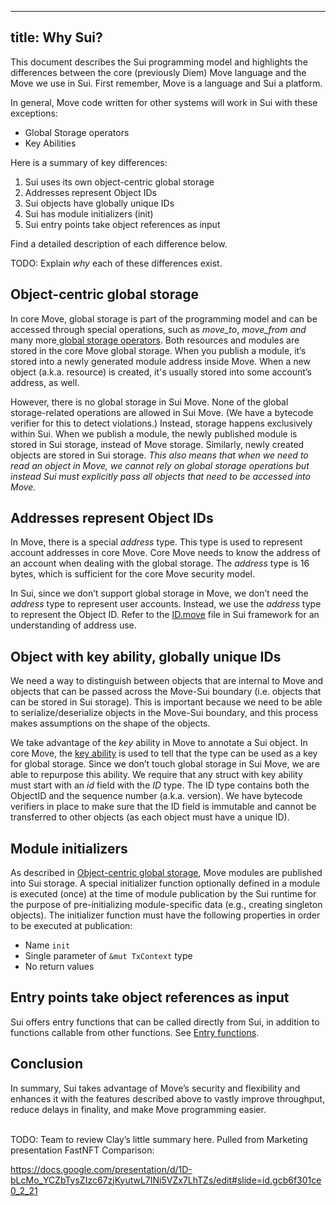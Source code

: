 
---
title: Why Sui?
---

This document describes the Sui programming model and highlights the differences between the core (previously Diem) Move language and the Move we use in Sui. First remember, Move is a language and Sui a platform.

In general, Move code written for other systems will work in Sui with these exceptions:

* Global Storage operators
* Key Abilities

Here is a summary of key differences:

1. Sui uses its own object-centric global storage
2. Addresses represent Object IDs
3. Sui objects have globally unique IDs
4. Sui has module initializers (init)
5. Sui entry points take object references as input

Find a detailed description of each difference below.

TODO: Explain *why* each of these differences exist.


## Object-centric global storage

In core Move, global storage is part of the programming model and can be accessed through special operations, such as _move_to_, _move_from and_ many more[ global storage operators](https://diem.github.io/move/global-storage-operators.html). Both resources and modules are stored in the core Move global storage. When you publish a module, it’s stored into a newly generated module address inside Move. When a new object (a.k.a. resource) is created, it's usually stored into some account’s address, as well.

However, there is no global storage in Sui Move. None of the global storage-related operations are allowed in Sui Move. (We have a bytecode verifier for this to detect violations.) Instead, storage happens exclusively within Sui. When we publish a module, the newly published module is stored in Sui storage, instead of Move storage. Similarly, newly created objects are stored in Sui storage. _This also means that when we need to read an object in Move, we cannot rely on global storage operations but instead Sui must explicitly pass all objects that need to be accessed into Move._


## Addresses represent Object IDs

In Move, there is a special _address_ type. This type is used to represent account addresses in core Move. Core Move needs to know the address of an account when dealing with the global storage. The _address_ type is 16 bytes, which is sufficient for the core Move security model.

In Sui, since we don’t support global storage in Move, we don’t need the _address_ type to represent user accounts. Instead, we use the _address_ type to represent the Object ID. Refer to the [ID.move](https://github.com/MystenLabs/fastnft/blob/main/sui_programmability/framework/sources/ID.move) file in Sui framework for an understanding of address use.


## Object with key ability, globally unique IDs

We need a way to distinguish between objects that are internal to Move and objects that can be passed across the Move-Sui boundary (i.e. objects that can be stored in Sui storage). This is important because we need to be able to serialize/deserialize objects in the Move-Sui boundary, and this process makes assumptions on the shape of the objects.

We take advantage of the _key_ ability in Move to annotate a Sui object. In core Move, the [key ability](https://github.com/diem/move/blob/main/language/documentation/book/src/abilities.md#key) is used to tell that the type can be used as a key for global storage. Since we don’t touch global storage in Sui Move, we are able to repurpose this ability. We require that any struct with key ability must start with an _id_ field with the _ID_ type. The ID type contains both the ObjectID and the sequence number (a.k.a. version). We have bytecode verifiers in place to make sure that the ID field is immutable and cannot be transferred to other objects (as each object must have a unique ID).


## Module initializers

As described in [Object-centric global storage](#bookmark=id.dq5ivuwmx1i8), Move modules are published into Sui storage. A special initializer function optionally defined in a module is executed (once) at the time of module publication by the Sui runtime for the purpose of pre-initializing module-specific data (e.g., creating singleton objects). The initializer function must have the following properties in order to be executed at publication:



* Name `init`
* Single parameter of `&mut TxContext` type
* No return values


## Entry points take object references as input

Sui offers entry functions that can be called directly from Sui, in addition to functions callable from other functions. See [Entry functions](https://github.com/MystenLabs/fastnft/blob/main/doc/move.md#entry-functions).


## Conclusion

In summary, Sui takes advantage of Move’s security and flexibility and enhances it with the features described above to vastly improve throughput, reduce delays in finality, and make Move programming easier.

 \
TODO: Team to review Clay’s little summary here. Pulled from Marketing presentation FastNFT Comparison:

https://docs.google.com/presentation/d/1D-bLcMo_YCZbTysZIzc67zjKyutwL7INi5VZx7LhTZs/edit#slide=id.gcb6f301ce0_2_21
